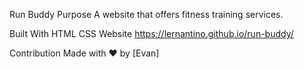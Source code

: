 Run Buddy
Purpose
A website that offers fitness training services.

Built With
HTML
CSS
Website
https://lernantino.github.io/run-buddy/

Contribution
Made with ❤️ by [Evan]
